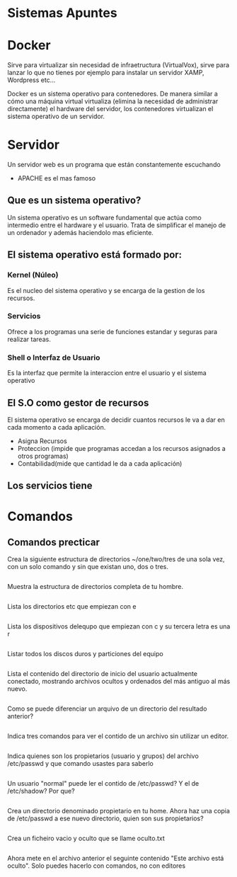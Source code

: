 # Sistemas Apuntes
# Docker
Sirve para virtualizar sin necesidad de infraetructura (VirtualVox), sirve para lanzar lo que no tienes por ejemplo para instalar un servidor XAMP, Wordpress etc...

Docker es un sistema operativo para contenedores. De manera similar a cómo una máquina virtual virtualiza (elimina la necesidad de administrar directamente) el hardware del servidor, los contenedores virtualizan el sistema operativo de un servidor.


# Servidor
Un servidor web es un programa que están constantemente escuchando

- APACHE es el mas famoso

## Que es un sistema operativo?

Un sistema operativo es un software fundamental que actúa como intermedio entre el hardware y el usuario. Trata de simplificar el manejo de un ordenador y además haciendolo mas eficiente.

## El sistema operativo está formado por:

### Kernel (Núleo)
Es el nucleo del sistema operativo y se encarga de la gestion de los recursos.

### Servicios
Ofrece a los programas una serie de funciones estandar y seguras para realizar tareas.

### Shell o Interfaz de Usuario
Es la interfaz que permite la interaccion entre el usuario y el sistema operativo

## El S.O como gestor de recursos
El sistema operativo se encarga de decidir cuantos recursos le va a dar en cada momento a cada aplicación.

- Asigna Recursos
- Proteccion (impide que programas accedan a los recursos asignados a otros programas)
- Contabilidad(mide que cantidad le da a cada aplicación)

## Los servicios tiene

# Comandos

## Comandos precticar

Crea la siguiente estructura de directorios ~/one/two/tres de una sola vez, con un solo comando y sin que existan uno, dos o tres.
```shell

```

Muestra la estructura de directorios completa de tu hombre.
```shell

```

Lista los directorios etc que empiezan con e
```shell

```

Lista los dispositivos delequpo que empiezan con c y su tercera letra es una r
```shell

```

Listar todos los discos duros y particiones del equipo
```shell

```

Lista el contenido del directorio de inicio del usuario actualmente conectado, mostrando archivos ocultos y ordenados del más antiguo al más nuevo.
```shell

```

Como se puede diferenciar un arquivo de un directorio del resultado anterior?
```shell

```

Indica tres comandos para ver el contido de un archivo sin utilizar un editor.
```shell

```

Indica quienes son los propietarios (usuario y grupos) del archivo /etc/passwd y que comando usastes para saberlo
```shell

```

Un usuario "normal" puede ler el contido de /etc/passwd? Y el de /etc/shadow? Por que?
```shell

```

Crea un directorio denominado propietario en tu home. Ahora haz una copia de /etc/passwd a ese nuevo directorio, quien son sus propietarios?
```shell

```

Crea un ficheiro vacio y oculto que se llame oculto.txt
```shell

```

Ahora mete en el archivo anterior el seguinte contenido "Este archivo está oculto". Solo puedes hacerlo con comandos, no con editores
```shell

```





